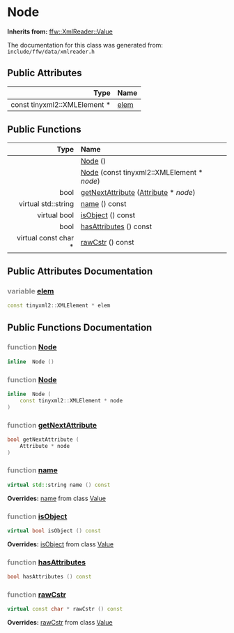 Node
===================================


**Inherits from:** [ffw::XmlReader::Value](ffw_XmlReader_Value.html)

The documentation for this class was generated from: `include/ffw/data/xmlreader.h`



## Public Attributes

| Type | Name |
| -------: | :------- |
|  const tinyxml2::XMLElement * | [elem](#20181d85) |


## Public Functions

| Type | Name |
| -------: | :------- |
|   | [Node](#2ddac916) ()  |
|   | [Node](#9ec24f59) (const tinyxml2::XMLElement * _node_)  |
|  bool | [getNextAttribute](#209ff6f2) ([Attribute](ffw_XmlReader_Attribute.html) * _node_)  |
|  virtual std::string | [name](#caf37a16) () const  |
|  virtual bool | [isObject](#646813f4) () const  |
|  bool | [hasAttributes](#329452d5) () const  |
|  virtual const char * | [rawCstr](#ab26d14f) () const  |


## Public Attributes Documentation

### <span style="opacity:0.5;">variable</span> <a id="20181d85" href="#20181d85">elem</a>

```cpp
const tinyxml2::XMLElement * elem
```





## Public Functions Documentation

### <span style="opacity:0.5;">function</span> <a id="2ddac916" href="#2ddac916">Node</a>

```cpp
inline  Node () 
```



### <span style="opacity:0.5;">function</span> <a id="9ec24f59" href="#9ec24f59">Node</a>

```cpp
inline  Node (
    const tinyxml2::XMLElement * node
) 
```



### <span style="opacity:0.5;">function</span> <a id="209ff6f2" href="#209ff6f2">getNextAttribute</a>

```cpp
bool getNextAttribute (
    Attribute * node
) 
```



### <span style="opacity:0.5;">function</span> <a id="caf37a16" href="#caf37a16">name</a>

```cpp
virtual std::string name () const 
```



**Overrides:** [name](/doc/ffw_XmlReader_Value.md#26734a66) from class [Value](/doc/ffw_XmlReader_Value.md)

### <span style="opacity:0.5;">function</span> <a id="646813f4" href="#646813f4">isObject</a>

```cpp
virtual bool isObject () const 
```



**Overrides:** [isObject](/doc/ffw_XmlReader_Value.md#b62b9097) from class [Value](/doc/ffw_XmlReader_Value.md)

### <span style="opacity:0.5;">function</span> <a id="329452d5" href="#329452d5">hasAttributes</a>

```cpp
bool hasAttributes () const 
```



### <span style="opacity:0.5;">function</span> <a id="ab26d14f" href="#ab26d14f">rawCstr</a>

```cpp
virtual const char * rawCstr () const 
```



**Overrides:** [rawCstr](/doc/ffw_XmlReader_Value.md#a52ffb86) from class [Value](/doc/ffw_XmlReader_Value.md)



